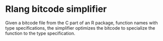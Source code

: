 # Rlang bitcode simplifier

Given a bitcode file from the C part of an R package, function names with type specifications, the simplifier optimizes the bitcode to specialize the function to the type specification.
